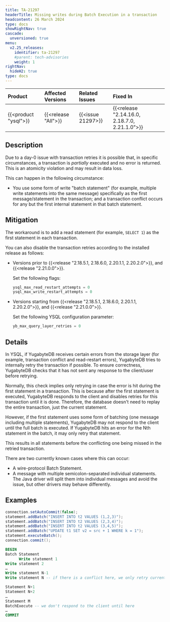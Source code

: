 ```yaml
---
title: TA-21297
headerTitle: Missing writes during Batch Execution in a transaction
headcontent: 26 March 2024
type: docs
showRightNav: true
cascade:
  unversioned: true
menu:
  v2.25_releases:
    identifier: ta-21297
    #parent: tech-advisories
    weight: 1
rightNav:
  hideH2: true
type: docs
---
```


|          Product           |  Affected Versions  |  Related Issues   | Fixed In |
| :------------------------- | :------------------ | :---------------- | :------- |
| {{<product "ysql">}}       | {{<release "All">}} | {{<issue 21297>}} | {{<release "2.14.16.0, 2.18.7.0, 2.21.1.0">}}     |

## Description

Due to a day-0 issue with transaction retries it is possible that, in specific circumstances, a transaction is _partially_ executed and no error is returned. This is an atomicity violation and may result in data loss.

This can happen in the following circumstance:

- You use some form of write "batch statement" (for example, multiple write statements into the same message) specifically as the first message/statement in the transaction; and a transaction conflict occurs for any but the first internal statement in that batch statement.

## Mitigation

The workaround is to add a read statement (for example, `SELECT 1`) as the first statement in each transaction.

You can also disable the transaction retries according to the installed release as follows:

- Versions prior to {{<release "2.18.5.1, 2.18.6.0, 2.20.1.1, 2.20.2.0">}}, and {{<release "2.21.0.0">}}.

    Set the following flags:

    ```sql
    ysql_max_read_restart_attempts = 0
    ysql_max_write_restart_attempts = 0
    ```

- Versions starting from {{<release "2.18.5.1, 2.18.6.0, 2.20.1.1, 2.20.2.0">}}, and {{<release "2.21.0.0">}}.

    Set the following YSQL configuration parameter:

    ```sql
    yb_max_query_layer_retries = 0
    ```

## Details

In YSQL, if YugabyteDB receives certain errors from the storage layer (for example, transaction conflict and read-restart errors), YugabyteDB tries to internally retry the transaction if possible. To ensure correctness, YugabyteDB checks that it has not sent any response to the client/user before retrying.

Normally, this check implies only retrying in case the error is hit during the first statement in a transaction. This is because after the first statement is executed, YugabyteDB responds to the client and disables retries for this transaction until it is done. Therefore, the database doesn't need to replay the entire transaction, just the current statement.

However, if the first statement uses some form of batching (one message including multiple statements), YugabyteDB may not respond to the client until the full batch is executed. If YugabyteDB hits an error for the Nth statement in the batch, it may only retry that statement.

This results in all statements before the conflicting one being missed in the retried transaction.

There are two currently known cases where this can occur:

- A wire-protocol Batch Statement.
- A message with multiple semicolon-separated individual statements. The Java driver will split them into individual messages and avoid the issue, but other drivers may behave differently.

## Examples

```java
connection.setAutoCommit(false);
statement.addBatch("INSERT INTO t2 VALUES (1,2,3)");
statement.addBatch("INSERT INTO t2 VALUES (2,3,4)");
statement.addBatch("INSERT INTO t2 VALUES (3,4,5)");
statement.addBatch("UPDATE t1 SET v2 = src + 1 WHERE k = 1");
statement.executeBatch();
connection.commit();
```

```sql
BEGIN
Batch Statement
      Write statement 1
Write statement 2
…
Write statement N-1
Write statement N -- if there is a conflict here, we only retry current statement

Statement N+1
Statement N+2
…
Statement M
BatchExecute -- we don't respond to the client until here
…
COMMIT
```
